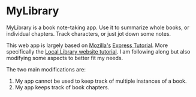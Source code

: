 # MyLibrary

MyLibrary is a book note-taking app. Use it to summarize whole books, or individual chapters. Track characters, or just jot down some notes.

This web app is largely based on [Mozilla's](https://www.mozilla.org/en-US/) [Express Tutorial](https://developer.mozilla.org/en-US/docs/Learn/Server-side/Express_Nodejs). More specifically the [Local Library website tutorial](https://developer.mozilla.org/en-US/docs/Learn/Server-side/Express_Nodejs/Tutorial_local_library_website). I am following along but also modifying some aspects to better fit my needs.

The two main modifications are:
1. My app cannot be used to keep track of multiple instances of a book.
2. My app keeps track of book chapters.